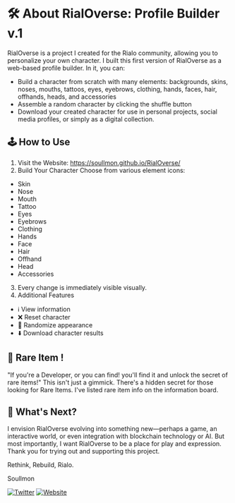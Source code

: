 # 🛠️ About RialOverse: Profile Builder v.1

RialOverse is a project I created for the Rialo community, allowing you to personalize your own character. I built this first version of RialOverse as a web-based profile builder. In it, you can:
* Build a character from scratch with many elements: backgrounds, skins, noses, mouths, tattoos, eyes, eyebrows, clothing, hands, faces, hair, offhands, heads, and accessories
* Assemble a random character by clicking the shuffle button
* Download your created character for use in personal projects, social media profiles, or simply as a digital collection.

## 🕹️ How to Use
1. Visit the Website: https://soullmon.github.io/RialOverse/
2. Build Your Character
Choose from various element icons:
* Skin
* Nose
* Mouth
* Tattoo
* Eyes
* Eyebrows
* Clothing
* Hands
* Face
* Hair
* Offhand
* Head
* Accessories
3. Every change is immediately visible visually.
4. Additional Features
* ℹ️ View information
* ❌ Reset character
* 🔄 Randomize appearance
* ⬇️ Download character results

## 🧪 Rare Item !
"If you're a Developer, or you can find! you'll find it and unlock the secret of rare items!"
This isn't just a gimmick. There's a hidden secret for those looking for Rare Items. I've listed rare item info on the information board.

## 🔮 What's Next?
I envision RialOverse evolving into something new—perhaps a game, an interactive world, or even integration with blockchain technology or AI. But most importantly, I want RialOverse to be a place for play and expression.
Thank you for trying out and supporting this project.

Rethink, Rebuild, Rialo. 

Soullmon

[![Twitter](https://img.shields.io/badge/Twitter-%40soullmon-1DA1F2?style=for-the-badge&logo=twitter&logoColor=white)]([https://x.com/soullmon_])
[![Website](https://img.shields.io/badge/Website-soullmon-0A66C2?style=for-the-badge&logo=google-chrome&logoColor=white)]([https://soullmon.github.io/portfolio/])


